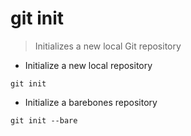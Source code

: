 # git init

> Initializes a new local Git repository

- Initialize a new local repository

`git init`

- Initialize a barebones repository

`git init --bare`
